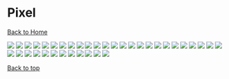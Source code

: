 # Pixel

[Back to Home](https://github.com/RickyFoots/Wallpapers/tree/main)

</h1>

<img src="https://github.com/RickyFoots/Wallpapers/blob/main/Collection/Pixel/8bitrain.jpg">

<img src="https://github.com/RickyFoots/Wallpapers/blob/main/Collection/Pixel/Pix_Coffee_Shop.png">

<img src="https://github.com/RickyFoots/Wallpapers/blob/main/Collection/Pixel/PixelartCity.png">

<img src="https://github.com/RickyFoots/Wallpapers/blob/main/Collection/Pixel/a-small-pond.png">

<img src="https://github.com/RickyFoots/Wallpapers/blob/main/Collection/Pixel/bench.png">

<img src="https://github.com/RickyFoots/Wallpapers/blob/main/Collection/Pixel/buildings.png">

<img src="https://github.com/RickyFoots/Wallpapers/blob/main/Collection/Pixel/drones.png">

<img src="https://github.com/RickyFoots/Wallpapers/blob/main/Collection/Pixel/elden-ring.jpg">

<img src="https://github.com/RickyFoots/Wallpapers/blob/main/Collection/Pixel/gamecube.jpg">

<img src="https://github.com/RickyFoots/Wallpapers/blob/main/Collection/Pixel/gods-die.png">

<img src="https://github.com/RickyFoots/Wallpapers/blob/main/Collection/Pixel/guy_sleeping_colored.png">

<img src="https://github.com/RickyFoots/Wallpapers/blob/main/Collection/Pixel/hld-wallpaper.png">

<img src="https://github.com/RickyFoots/Wallpapers/blob/main/Collection/Pixel/hyperlightdrifter1.jpg">

<img src="https://github.com/RickyFoots/Wallpapers/blob/main/Collection/Pixel/low-poly-fantasy-village.png">

<img src="https://github.com/RickyFoots/Wallpapers/blob/main/Collection/Pixel/megalithiccat-campfire.jpg">

<img src="https://github.com/RickyFoots/Wallpapers/blob/main/Collection/Pixel/megalithiccat-genshin.jpg">

<img src="https://github.com/RickyFoots/Wallpapers/blob/main/Collection/Pixel/megalithiccat-mountainblue-pf.jpg">

<img src="https://github.com/RickyFoots/Wallpapers/blob/main/Collection/Pixel/megalithiccat-spirited-asway-1.jpg">

<img src="https://github.com/RickyFoots/Wallpapers/blob/main/Collection/Pixel/monochrome9.jpg">

<img src="https://github.com/RickyFoots/Wallpapers/blob/main/Collection/Pixel/pixel-art-city.png">

<img src="https://github.com/RickyFoots/Wallpapers/blob/main/Collection/Pixel/pixel-blossom.png">

<img src="https://github.com/RickyFoots/Wallpapers/blob/main/Collection/Pixel/pixel-chinatown.png">

<img src="https://github.com/RickyFoots/Wallpapers/blob/main/Collection/Pixel/pixel-future.png">

<img src="https://github.com/RickyFoots/Wallpapers/blob/main/Collection/Pixel/pixel-room.jpg">

<img src="https://github.com/RickyFoots/Wallpapers/blob/main/Collection/Pixel/pixel_big_city.png">

<img src="https://github.com/RickyFoots/Wallpapers/blob/main/Collection/Pixel/pixel_galaxy_blue.png">

<img src="https://github.com/RickyFoots/Wallpapers/blob/main/Collection/Pixel/pixel_red_clouds.png">

<img src="https://github.com/RickyFoots/Wallpapers/blob/main/Collection/Pixel/pokemon-center.png">

<img src="https://github.com/RickyFoots/Wallpapers/blob/main/Collection/Pixel/pokemon-pixel-4k.png">

<img src="https://github.com/RickyFoots/Wallpapers/blob/main/Collection/Pixel/red-forrest.jpg">

<img src="https://github.com/RickyFoots/Wallpapers/blob/main/Collection/Pixel/shougan_castle.png">

<img src="https://github.com/RickyFoots/Wallpapers/blob/main/Collection/Pixel/the-last-night.png">

<img src="https://github.com/RickyFoots/Wallpapers/blob/main/Collection/Pixel/the-ruined-gazebo.jpg">

<img src="https://github.com/RickyFoots/Wallpapers/blob/main/Collection/Pixel/wake-up.jpg">

<img src="https://github.com/RickyFoots/Wallpapers/blob/main/Collection/Pixel/weird-earth.png">

<img src="https://github.com/RickyFoots/Wallpapers/blob/main/Collection/Pixel/worldmap-town.png">

<img src="https://github.com/RickyFoots/Wallpapers/blob/main/Collection/Pixel/worldmap.png">

[Back to top](#Top)